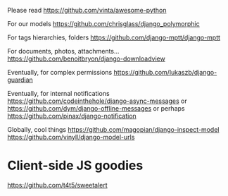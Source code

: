 
Please read https://github.com/vinta/awesome-python


For our models
https://github.com/chrisglass/django_polymorphic

For tags hierarchies, folders
https://github.com/django-mptt/django-mptt

For documents, photos, attachments…
https://github.com/benoitbryon/django-downloadview

Eventually, for complex permissions
https://github.com/lukaszb/django-guardian

Eventually, for internal notifications
https://github.com/codeinthehole/django-async-messages
	or
https://github.com/dym/django-offline-messages
	or perhaps
https://github.com/pinax/django-notification

Globally, cool things
https://github.com/magopian/django-inspect-model
https://github.com/vinyll/django-model-urls


# Client-side JS goodies

https://github.com/t4t5/sweetalert
